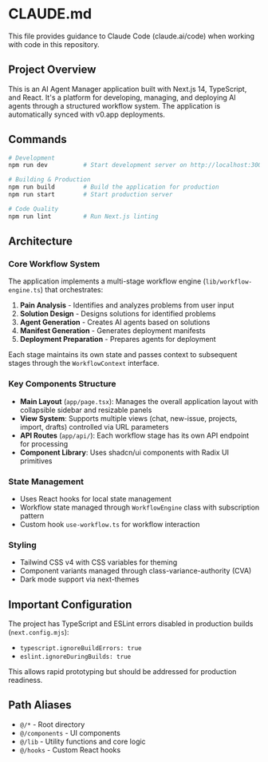 # CLAUDE.md

This file provides guidance to Claude Code (claude.ai/code) when working with code in this repository.

## Project Overview

This is an AI Agent Manager application built with Next.js 14, TypeScript, and React. It's a platform for developing, managing, and deploying AI agents through a structured workflow system. The application is automatically synced with v0.app deployments.

## Commands

```bash
# Development
npm run dev          # Start development server on http://localhost:3000

# Building & Production
npm run build        # Build the application for production
npm run start        # Start production server

# Code Quality
npm run lint         # Run Next.js linting
```

## Architecture

### Core Workflow System
The application implements a multi-stage workflow engine (`lib/workflow-engine.ts`) that orchestrates:
1. **Pain Analysis** - Identifies and analyzes problems from user input
2. **Solution Design** - Designs solutions for identified problems
3. **Agent Generation** - Creates AI agents based on solutions
4. **Manifest Generation** - Generates deployment manifests
5. **Deployment Preparation** - Prepares agents for deployment

Each stage maintains its own state and passes context to subsequent stages through the `WorkflowContext` interface.

### Key Components Structure
- **Main Layout** (`app/page.tsx`): Manages the overall application layout with collapsible sidebar and resizable panels
- **View System**: Supports multiple views (chat, new-issue, projects, import, drafts) controlled via URL parameters
- **API Routes** (`app/api/`): Each workflow stage has its own API endpoint for processing
- **Component Library**: Uses shadcn/ui components with Radix UI primitives

### State Management
- Uses React hooks for local state management
- Workflow state managed through `WorkflowEngine` class with subscription pattern
- Custom hook `use-workflow.ts` for workflow interaction

### Styling
- Tailwind CSS v4 with CSS variables for theming
- Component variants managed through class-variance-authority (CVA)
- Dark mode support via next-themes

## Important Configuration

The project has TypeScript and ESLint errors disabled in production builds (`next.config.mjs`):
- `typescript.ignoreBuildErrors: true`
- `eslint.ignoreDuringBuilds: true`

This allows rapid prototyping but should be addressed for production readiness.

## Path Aliases

- `@/*` - Root directory
- `@/components` - UI components
- `@/lib` - Utility functions and core logic
- `@/hooks` - Custom React hooks